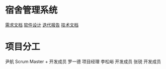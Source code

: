 # 宿舍管理系统

[需求文档](https://docs.qq.com/doc/DRWJQS2JDdnZKVGFX)
[软件设计](https://docs.qq.com/doc/DRWtNU25iVGtEUnVx)
[迭代报告](https://docs.qq.com/sheet/DRUxhTXZCa2ZFT0hM?tab=BB08J2)
[技术文档](https://docs.qq.com/doc/DRUxHSktLdVBXUExX)

# 项目分工

尹航 Scrum Master + 开发成员
罗一德 项目经理
李松峪 开发成员
张锐 开发成员